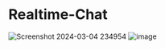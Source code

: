 # Realtime-Chat
![Screenshot 2024-03-04 234954](https://github.com/SidM81/Realtime-Chat/assets/157093580/2fc489d2-9d95-4b88-87dd-7bd6dbff1d26)
![image](https://github.com/SidM81/Realtime-Chat/assets/157093580/5e1245c3-30f2-4f32-9949-df2f0899cdcf)

